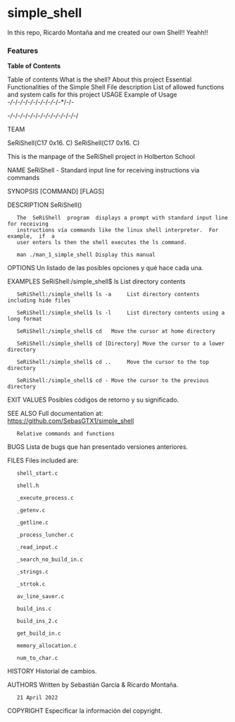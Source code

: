 # simple_shell
In this repo, Ricardo Montaña and me created our own Shell!! Yeahh!!

### Features

**Table of Contents**

Table of contents
What is the shell?
About this project
Essential Functionalities of the Simple Shell
File description
List of allowed functions and system calls for this project
USAGE
Example of Usage
-*/-*/-*/-*/-*/-*/-*/-*/-*/-*/-*/-/-


<link rel="stylesheet" href="editormd/css/editormd.css" />
<div id="test-editor">
    <textarea style="display:none;">### Editor.md

**Editor.md**: The open source embeddable online markdown editor, based on CodeMirror & jQuery & Marked.
    </textarea>
</div>
<script src="https://cdnjs.cloudflare.com/ajax/libs/jquery/1.11.3/jquery.min.js"></script>
<script src="editormd/editormd.min.js"></script>
<script type="text/javascript">
    $(function() {
        var editor = editormd("test-editor", {
            // width  : "100%",
            // height : "100%",
            path   : "editormd/lib/"
        });
    });
</script>



-*/-*/-*/-*/-*/-*/-*/-/-/-/-/-*/-*/-*/

TEAM





SeRiShell(C17 0x16. C)                                            SeRiShell(C17 0x16. C)

This is the manpage of the SeRiShell project in Holberton School

NAME
       SeRiShell - Standard input line for receiving instructions via commands

SYNOPSIS
       [COMMAND] [FLAGS]

DESCRIPTION
       SeRiShell()

       The  SeRiShell  program  displays a prompt with standard input line for receiving
       instructions vía commands like the linux shell interpreter.  For  example,  if  a
       user enters ls then the shell executes the ls command.

       man ./man_1_simple_shell Display this manual

OPTIONS
       Un listado de las posibles opciones y qué hace cada una.

EXAMPLES
       SeRiShell:/simple_shell$ ls   List directory contents

       SeRiShell:/simple_shell$ ls -a     List directory contents including hide files

       SeRiShell:/simple_shell$ ls -l     List directory contents using a long format

       SeRiShell:/simple_shell$ cd   Move the cursor at home directory

       SeRiShell:/simple_shell$ cd [Directory] Move the cursor to a lower directory

       SeRiShell:/simple_shell$ cd ..     Move the cursor to the top directory

       SeRiShell:/simple_shell$ cd - Move the cursor to the previous directory

EXIT VALUES
       Posibles códigos de retorno y su significado.

SEE ALSO
       Full documentation at: <https://github.com/SebasGTX1/simple_shell>

       Relative commands and functions
BUGS
       Lista de bugs que han presentado versiones anteriores.

FILES
       Files included are:

       shell_start.c

       shell.h

       _execute_process.c

       _getenv.c

       _getline.c

       _process_luncher.c

       _read_input.c

       _search_no_build_in.c

       _strings.c

       _strtok.c

       av_line_saver.c

       build_ins.c

       build_ins_2.c

       get_build_in.c

       memory_allocation.c

       num_to_char.c

HISTORY
       Historial de cambios.

AUTHORS
       Written by Sebastián García & Ricardo Montaña.

       21 April 2022

COPYRIGHT
       Especificar la información del copyright.









